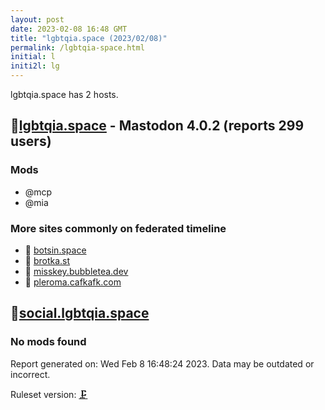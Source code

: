 ```yaml
---
layout: post
date: 2023-02-08 16:48 GMT
title: "lgbtqia.space (2023/02/08)"
permalink: /lgbtqia-space.html
initial: l
initi2l: lg
---
```


lgbtqia.space has 2 hosts.

## 🐘[lgbtqia.space](https://lgbtqia.space) - Mastodon 4.0.2 (reports 299 users)

### Mods
 * @mcp
 * @mia

### More sites commonly on federated timeline

* 🐘 [botsin.space](/botsin-space.html)
* 🐘 [brotka.st](/brotka-st.html)
* 🐘 [misskey.bubbletea.dev](/misskey-bubbletea-dev.html)
* 🐘 [pleroma.cafkafk.com](/pleroma-cafkafk-com.html)

## 🐘[social.lgbtqia.space](https://social.lgbtqia.space)

### No mods found

Report generated on: Wed Feb  8 16:48:24 2023. Data may be outdated or incorrect.

Ruleset version: [🗜](/version-clamp)

